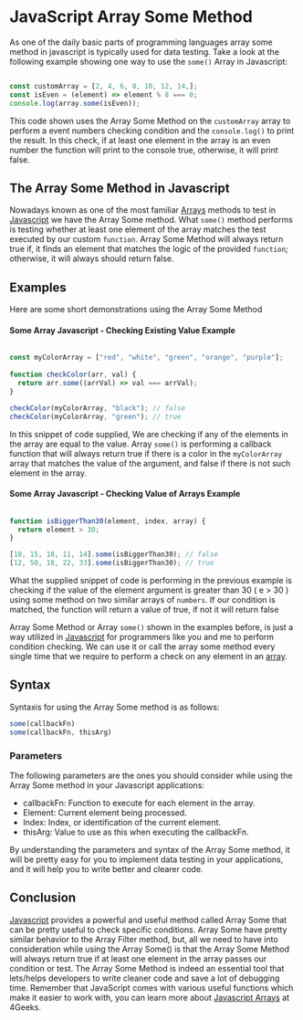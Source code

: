# JavaScript Array Some Method

As one of the daily basic parts of programming languages array some method in javascript is typically used for data testing. Take a look at the following example showing one way to use the `some()` Array in Javascript: 

```js

const customArray = [2, 4, 6, 8, 10, 12, 14,];
const isEven = (element) => element % 8 === 0;
console.log(array.some(isEven));

```


This code shown uses the Array Some Method on the `customArray` array to perform a event numbers checking condition and the `console.log()` to print the result. In this check, if at least one element in the array is an even number the function will print to the console true, otherwise, it will print false. 


## The Array Some Method in Javascript

Nowadays known as one of the most familiar [Arrays](https://4geeks.com/lesson/what-is-an-array-define-array) methods to test in [Javascript](https://4geeks.com/lesson/what-is-javascript-learn-to-code-in-javascript) we have the Array Some method. What `some()` method performs is testing whether at least one element of the array matches the test executed by our custom `function`. Array Some Method will always return true if, it finds an element that matches the logic of the provided `function`; otherwise, it will always should return false.

## Examples
Here are some short demonstrations using the Array Some Method


#### Some Array Javascript - Checking Existing Value Example


```js

const myColorArray = ["red", "white", "green", "orange", "purple"];
 
function checkColor(arr, val) {
  return arr.some((arrVal) => val === arrVal);
}

checkColor(myColorArray, "black"); // false
checkColor(myColorArray, "green"); // true

```

In this snippet of code supplied, We are checking if any of the elements in the array are equal to the value. Array `some()` is performing a callback function that will always return true if there is a color in the `myColorArray` array that matches the value of the argument, and false if there is not such element in the array. 


#### Some Array Javascript - Checking Value of Arrays Example

```js

function isBiggerThan30(element, index, array) {
  return element > 30;
}

[10, 15, 18, 11, 14].some(isBiggerThan30); // false
[12, 50, 18, 22, 33].some(isBiggerThan30); // true

```


What the supplied snippet of code is performing in the previous example is checking if the value of the element argument is greater than 30 ( e > 30 ) using some method on two similar arrays of `numbers`.  If our condition is matched, the function will return a value of true, if not it will return false

Array Some Method or Array `some()` shown in the examples before, is just a way utilized in [Javascript](https://4geeks.com/lesson/what-is-javascript-learn-to-code-in-javascript) for programmers like you and me to perform condition checking. We can use it or call the array some method every single time that we require to perform a check on any element in an [array](https://4geeks.com/lesson/what-is-an-array-define-array). 


## Syntax
Syntaxis for using the Array Some method is as follows:

```js
some(callbackFn)
some(callbackFn, thisArg)
```

### Parameters

The following parameters are the ones you should consider while using the Array Some method in your Javascript applications:

- callbackFn: Function to execute for each element in the array.
- Element: Current element being processed.
- Index: Index, or identification of the current element.
- thisArg: Value to use as this when executing the callbackFn.

By understanding the parameters and syntax of the Array Some method, it will be pretty easy for you to implement data testing in your applications, and it will help you to write better and clearer code. 


## Conclusion

[Javascript](https://4geeks.com/lesson/what-is-javascript-learn-to-code-in-javascript) provides a powerful and useful method called Array Some that can be pretty useful to check specific conditions. Array Some have pretty similar behavior to the Array Filter method, but, all we need to have into consideration while using the Array Some() is that the Array Some Method will always return true if at least one element in the array passes our condition or test. The Array Some Method is indeed an essential tool that lets/helps developers to write cleaner code and save a lot of debugging time. Remember that JavaScript comes with various useful functions which make it easier to work with, you can learn more about [Javascript Arrays](https://4geeks.com/lesson/what-is-an-array-define-array) at 4Geeks.
